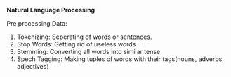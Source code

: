 **Natural Language Processing**

Pre processing Data:

1. Tokenizing: Seperating of words or sentences.
2. Stop Words: Getting rid of useless words
3. Stemming: Converting all words into similar tense
4. Spech Tagging: Making tuples of words with their tags(nouns, adverbs, adjectives)

